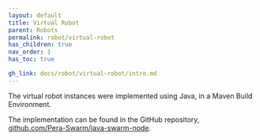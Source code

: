 ```yaml
---
layout: default
title: Virtual Robot
parent: Robots
permalink: robot/virtual-robot
has_children: true
nav_order: 1
has_toc: true

gh_link: docs/robot/virtual-robot/intro.md
---
```



The virtual robot instances were implemented using Java, in a Maven Build Environment.

The implementation can be found in the GitHub repository, [github.com/Pera-Swarm/java-swarm-node](https://github.com/Pera-Swarm/java-swarm-node).
